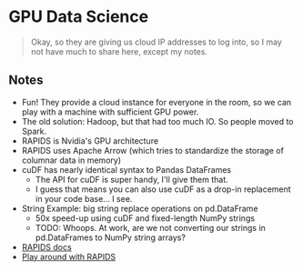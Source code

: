 # GPU Data Science

> Okay, so they are giving us cloud IP addresses to log into, so I may not have much to share here, except my notes.

## Notes

* Fun! They provide a cloud instance for everyone in the room, so we can play with a machine with sufficient GPU power.
* The old solution: Hadoop, but that had too much IO. So people moved to Spark.
* RAPIDS is Nvidia's GPU architecture
* RAPIDS uses Apache Arrow (which tries to standardize the storage of columnar data in memory)
* cuDF has nearly identical syntax to Pandas DataFrames
   * The API for cuDF is super handy, I'll give them that.
   * I guess that means you can also use cuDF as a drop-in replacement in your code base... I see.
* String Example: big string replace operations on pd.DataFrame
   * 50x speed-up using cuDF and fixed-length NumPy strings
   * TODO: Whoops. At work, are we not converting our strings in pd.DataFrames to NumPy string arrays?
* [RAPIDS docs](https://docs.rapids.ai/)
* [Play around with RAPIDS](https://rapids.ai/start.html)


